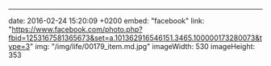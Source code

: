 ---
date: 2016-02-24 15:20:09 +0200
embed: "facebook"
link: "https://www.facebook.com/photo.php?fbid=1253167581365673&set=a.101362916546151.3465.100000173280073&type=3"
img: "/img/life/00179_item.md.jpg"
imageWidth: 530
imageHeight: 353
